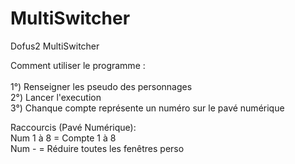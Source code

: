 # MultiSwitcher
Dofus2 MultiSwitcher

Comment utiliser le programme :
</br></br>
1°) Renseigner les pseudo des personnages </br>
2°) Lancer l'execution </br>
3°) Chanque compte représente un numéro sur le pavé numérique
</br>

Raccourcis (Pavé Numérique):
</br>
Num 1 à 8 = Compte 1 à 8</br>
Num - = Réduire toutes les fenêtres perso</br>
